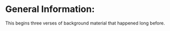 # General Information:

This begins three verses of background material that happened long before.

